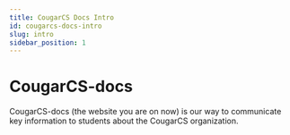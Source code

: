 ```yaml
---
title: CougarCS Docs Intro
id: cougarcs-docs-intro
slug: intro
sidebar_position: 1
---
```


# CougarCS-docs

CougarCS-docs (the website you are on now) is our way to communicate key information to students about the CougarCS organization.
